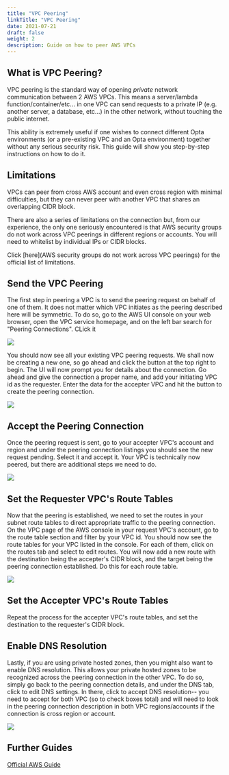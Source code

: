 ```yaml
---
title: "VPC Peering"
linkTitle: "VPC Peering"
date: 2021-07-21
draft: false
weight: 2
description: Guide on how to peer AWS VPCs
---
```


## What is VPC Peering?
VPC peering is the standard way of opening _private_ network communication between 2 AWS VPCs. This means a 
server/lambda function/container/etc... in one VPC can send requests to a private IP (e.g. another server, a database, 
etc...) in the other network, without touching the public internet. 

This ability is extremely useful if one wishes to connect different Opta environments (or a pre-existing VPC and an 
Opta environment) together without any serious security risk. This guide will show you step-by-step instructions on 
how to do it.

## Limitations
VPCs can peer from cross AWS account and even cross region with minimal difficulties, but they can never peer
with another VPC that shares an overlapping CIDR block.

There are also a series of limitations on the connection but, from our experience, the only one seriously encountered
is that AWS security groups do not work across VPC peerings in different regions or accounts. You will need to whitelist 
by individual IPs or CIDR blocks.

Click [here](AWS security groups do not work across VPC peerings) for the official list of limitations.

## Send the VPC Peering
The first step in peering a VPC is to send the peering request on behalf of one of them. It does not matter which VPC
initiates as the peering described here will be symmetric. To do so, go to the AWS UI console on your web browser,
open the VPC service homepage, and on the left bar search for "Peering Connections". CLick it

<a href="/images/aws_peering_1.png" target="_blank">
  <img src="/images/aws_peering_1.png" align="center"/>
</a>

You should now see all your existing VPC peering requests. We shall now be creating a new one, so go ahead and click the
button at the top right to begin. The UI will now prompt you for details about the connection. Go ahead and give the
connection a proper name, and add your initiating VPC id as the requester. Enter the data for the accepter VPC and hit 
the button to create the peering connection.

<a href="/images/aws_peering_2.png" target="_blank">
  <img src="/images/aws_peering_2.png" align="center"/>
</a>

## Accept the Peering Connection
Once the peering request is sent, go to your accepter VPC's account and region and under the peering connection listings
you should see the new request pending. Select it and accept it. Your VPC is technically now peered, but there are 
additional steps we need to do.


<a href="/images/aws_peering_3.png" target="_blank">
  <img src="/images/aws_peering_3.png" align="center"/>
</a>

## Set the Requester VPC's Route Tables
Now that the peering is established, we need to set the routes in your subnet route tables to direct appropriate traffic
to the peering connection. On the VPC page of the AWS console in your request VPC's account, go to the route table
section and filter by your VPC id. You should now see the route tables for your VPC listed in the console. For each of
them, click on the routes tab and select to edit routes. You will now add a new route with the destination being
the accepter's CIDR block, and the target being the peering connection established. Do this for each route table.


<a href="/images/aws_peering_4.png" target="_blank">
  <img src="/images/aws_peering_4.png" align="center"/>
</a>

## Set the Accepter VPC's Route Tables
Repeat the process for the accepter VPC's route tables, and set the destination to the requester's CIDR block.

## Enable DNS Resolution

Lastly, if you are using private hosted zones, then you might also want to enable DNS resolution. This allows your
private hosted zones to be recognized across the peering connection in the other VPC. To do so, simply go back
to the peering connection details, and under the DNS tab, click to edit DNS settings. In there, click to accept DNS
resolution-- you need to accept for both VPC (so to check boxes total) and will need to look in the peering connection
description in both VPC regions/accounts if the connection is cross region or account.


<a href="/images/aws_peering_5.png" target="_blank">
  <img src="/images/aws_peering_5.png" align="center"/>
</a>

## Further Guides

[Official AWS Guide](https://docs.aws.amazon.com/vpc/latest/peering/what-is-vpc-peering.html)

